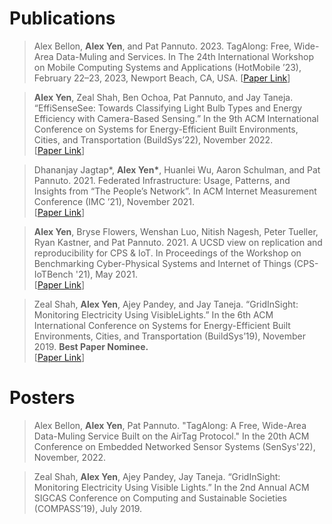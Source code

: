 # Publications

>Alex Bellon, **Alex Yen**, and Pat Pannuto. 2023. TagAlong: Free, Wide-Area Data-Muling and Services. In The 24th International Workshop on Mobile Computing Systems and Applications (HotMobile ’23), February 22–23, 2023, Newport Beach, CA, USA.
\[[Paper Link](https://www.alexlwyen.com/papers/bellon2023tagalong.pdf)\]

>**Alex Yen**, Zeal Shah, Ben Ochoa, Pat Pannuto, and Jay Taneja. “EffiSenseSee: Towards Classifying Light Bulb Types and Energy Efficiency with Camera-Based Sensing.” In the 9th ACM International Conference on Systems for Energy-Efficient Built Environments, Cities, and Transportation (BuildSys’22), November 2022.  
\[[Paper Link](https://www.alexlwyen.com/papers/yen2022EffiSenseSee.pdf)\]

>Dhananjay Jagtap\*, **Alex Yen\***, Huanlei Wu, Aaron Schulman, and Pat Pannuto. 2021. Federated Infrastructure: Usage, Patterns, and Insights from “The People’s Network”. In ACM Internet Measurement Conference (IMC ’21), November 2021.  
\[[Paper Link](https://www.alexlwyen.com/papers/jagtapyen2021helium.pdf)\]

>**Alex Yen**, Bryse Flowers, Wenshan Luo, Nitish Nagesh, Peter Tueller, Ryan Kastner, and Pat Pannuto. 2021. A UCSD view on replication and reproducibility for CPS & IoT. In Proceedings of the Workshop on Benchmarking Cyber-Physical Systems and Internet of Things (CPS-IoTBench '21), May 2021.  
\[[Paper Link](https://www.alexlwyen.com/papers/yen2021R&R.pdf)\]

>Zeal Shah, **Alex Yen**, Ajey Pandey, and Jay Taneja. “GridInSight: Monitoring Electricity Using VisibleLights.” In the 6th ACM International Conference on Systems for Energy-Efficient Built Environments, Cities, and Transportation (BuildSys’19), November 2019. **Best Paper Nominee.**  
\[[Paper Link](https://www.alexlwyen.com/papers/shah2019GridInSight.pdf)\]

# Posters

>Alex Bellon, **Alex Yen**, Pat Pannuto. "TagAlong: A Free, Wide-Area Data-Muling Service Built on the AirTag Protocol." In the 20th ACM Conference on Embedded Networked Sensor Systems (SenSys'22), November, 2022.

>Zeal Shah, **Alex Yen**, Ajey Pandey, Jay Taneja. “GridInSight: Monitoring Electricity Using Visible Lights.” In the 2nd Annual ACM SIGCAS Conference on Computing and Sustainable Societies (COMPASS’19), July 2019.